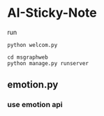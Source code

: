 # AI-Sticky-Note

run
```
python welcom.py
```


```
cd msgraphweb
python manage.py runserver
```


## emotion.py
### use emotion api
